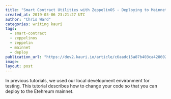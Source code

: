 ```yaml
---
title: "Smart Contract Utilities with ZeppelinOS - Deploying to Mainnet"
created_at: 2019-03-06 23:21:27 UTC
author: "Chris Ward"
categories: writing kauri
tags:
  - smart-contract
  - zeppelinos
  - zeppelin
  - mainnet
  - deploy
publication_url: "https://dev2.kauri.io/article/c6aadc15a87b403ca428602f4d6ea30e"
image:
layout: post
---
```

In previous tutorials, we used our local development environment for testing. This tutorial describes how to change your code so that you can deploy to the Etehreum mainnet.

